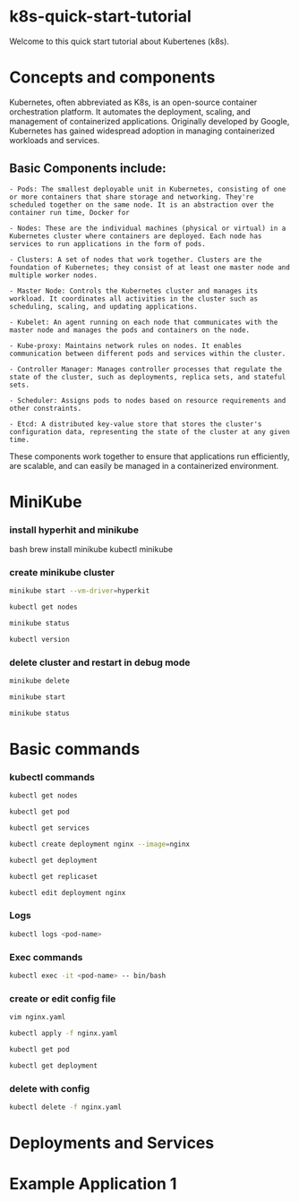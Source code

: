 # k8s-quick-start-tutorial

Welcome to this quick start tutorial about Kubertenes (k8s).

# Concepts and components
Kubernetes, often abbreviated as K8s, is an open-source container orchestration platform. It automates the deployment, scaling, and management of containerized applications. Originally developed by Google, Kubernetes has gained widespread adoption in managing containerized workloads and services.

## Basic Components include:

    - Pods: The smallest deployable unit in Kubernetes, consisting of one or more containers that share storage and networking. They're scheduled together on the same node. It is an abstraction over the container run time, Docker for

    - Nodes: These are the individual machines (physical or virtual) in a Kubernetes cluster where containers are deployed. Each node has services to run applications in the form of pods.

    - Clusters: A set of nodes that work together. Clusters are the foundation of Kubernetes; they consist of at least one master node and multiple worker nodes.

    - Master Node: Controls the Kubernetes cluster and manages its workload. It coordinates all activities in the cluster such as scheduling, scaling, and updating applications.

    - Kubelet: An agent running on each node that communicates with the master node and manages the pods and containers on the node.

    - Kube-proxy: Maintains network rules on nodes. It enables communication between different pods and services within the cluster.

    - Controller Manager: Manages controller processes that regulate the state of the cluster, such as deployments, replica sets, and stateful sets.

    - Scheduler: Assigns pods to nodes based on resource requirements and other constraints.

    - Etcd: A distributed key-value store that stores the cluster's configuration data, representing the state of the cluster at any given time.

These components work together to ensure that applications run efficiently, are scalable, and can easily be managed in a containerized environment.
# MiniKube
### install hyperhit and minikube

bash
brew install minikube
kubectl
minikube

### create minikube cluster
```bash
minikube start --vm-driver=hyperkit

kubectl get nodes

minikube status

kubectl version
```

### delete cluster and restart in debug mode
```bash
minikube delete

minikube start

minikube status
```

# Basic commands


### kubectl commands
```bash
kubectl get nodes

kubectl get pod

kubectl get services

kubectl create deployment nginx --image=nginx

kubectl get deployment

kubectl get replicaset

kubectl edit deployment nginx
```

### Logs
```bash
kubectl logs <pod-name>
```

### Exec commands
```bash
kubectl exec -it <pod-name> -- bin/bash
```

### create or edit config file
```bash
vim nginx.yaml

kubectl apply -f nginx.yaml

kubectl get pod

kubectl get deployment
```
### delete with config
```bash
kubectl delete -f nginx.yaml
```
# Deployments and Services

# Example Application 1